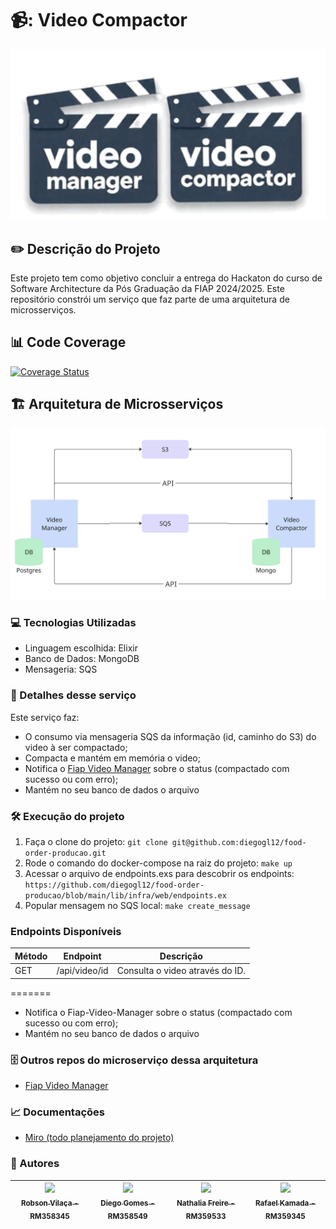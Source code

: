 # 📹: Video Compactor
![VideoManagerCompactor](video.png?raw=true "VideoManagerCompactor")

## ✏️ Descrição do Projeto
<p align="left">Este projeto tem como objetivo concluir a entrega do Hackaton do curso de Software Architecture da Pós Graduação da FIAP 2024/2025.
Este repositório constrói um serviço que faz parte de uma arquitetura de microsserviços.</p>

## 📊 Code Coverage
[![Coverage Status](https://coveralls.io/repos/github/diegogl12/video-compactor/badge.svg?branch=workflows)](https://coveralls.io/github/diegogl12/video-compactor?branch=workflows)

## 🏗️ Arquitetura de Microsserviços
![Arquitetura](arquitetura.png?raw=true "Arquitetura")

### 💻 Tecnologias Utilizadas
- Linguagem escolhida: Elixir
- Banco de Dados: MongoDB
- Mensageria: SQS

### 🔨 Detalhes desse serviço
Este serviço faz: 
 - O consumo via mensageria SQS da informação (id, caminho do S3) do video à ser compactado;
 - Compacta e mantém em memória o video;
 - Notifica o [Fiap Video Manager](https://github.com/RafaelKamada/fiap-video-manager) sobre o status (compactado com sucesso ou com erro);
 - Mantém no seu banco de dados o arquivo

### 🛠️ Execução do projeto
1. Faça o clone do projeto: ```git clone git@github.com:diegogl12/food-order-producao.git```
2. Rode o comando do docker-compose na raiz do projeto: ```make up```
4. Acessar o arquivo de endpoints.exs para descobrir os endpoints: ```https://github.com/diegogl12/food-order-producao/blob/main/lib/infra/web/endpoints.ex```
5. Popular mensagem no SQS local: ```make create_message```


### Endpoints Disponíveis

| Método | Endpoint                                | Descrição                                             |
| ------ | --------------------------------------- | ----------------------------------------------------- |
| GET    | /api/video/id            | Consulta o video através do ID. |
=======
 - Notifica o Fiap-Video-Manager sobre o status (compactado com sucesso ou com erro);
 - Mantém no seu banco de dados o arquivo

### 🗄️ Outros repos do microserviço dessa arquitetura
- [Fiap Video Manager](https://github.com/RafaelKamada/fiap-video-manager)

### 📈 Documentações
- [Miro (todo planejamento do projeto)](https://miro.com/app/board/uXjVKhyEAME=/)


### 👥 Autores
| [<img loading="lazy" src="https://avatars.githubusercontent.com/u/96452759?v=4" width=115><br><sub>Robson Vilaça - RM358345</sub>](https://github.com/vilacalima) |  [<img loading="lazy" src="https://avatars.githubusercontent.com/u/16946021?v=4" width=115><br><sub>Diego Gomes - RM358549</sub>](https://github.com/diegogl12) |  [<img loading="lazy" src="https://avatars.githubusercontent.com/u/8690168?v=4" width=115><br><sub>Nathalia Freire - RM359533</sub>](https://github.com/nathaliaifurita) |  [<img loading="lazy" src="https://avatars.githubusercontent.com/u/43392619?v=4" width=115><br><sub>Rafael Kamada - RM359345</sub>](https://github.com/RafaelKamada) |
| :---: | :---: | :---: | :---: |
